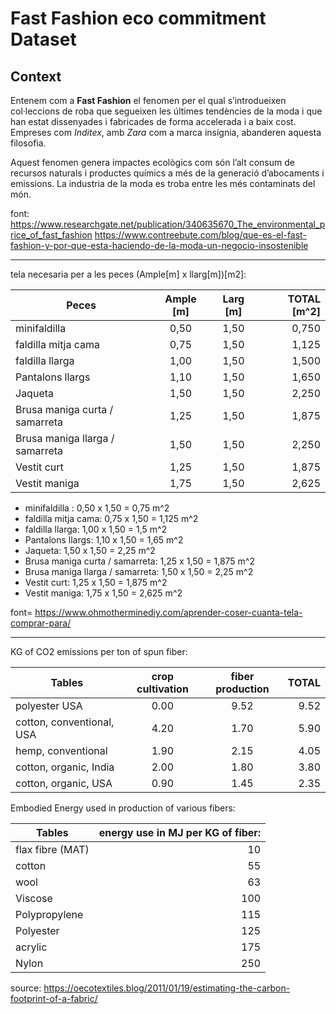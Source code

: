 # Fast Fashion eco commitment Dataset

## Context

Entenem com a **Fast Fashion** el fenomen per el qual s’introdueixen col·leccions de roba que segueixen les últimes tendències de la moda i que han estat dissenyades i fabricades de forma accelerada i a baix cost. Empreses com _Inditex_, amb _Zara_ com a marca insígnia, abanderen aquesta filosofia. 

Aquest fenomen genera impactes ecològics com són l’alt consum de recursos naturals i productes químics a més de la generació d’abocaments i emissions. La industria de la moda es troba entre les més contaminats del món. 







font: https://www.researchgate.net/publication/340635670_The_environmental_price_of_fast_fashion
https://www.contreebute.com/blog/que-es-el-fast-fashion-y-por-que-esta-haciendo-de-la-moda-un-negocio-insostenible



--------------

tela necesaria per a les peces (Ample[m] x llarg[m])[m2]:

| Peces                           | Ample [m] | Larg [m] | TOTAL [m^2] |
| ------------------------------- |:---------:| :-------:|------------:|
| minifaldilla                    |   0,50    |   1,50   |    0,750    |
| faldilla mitja cama             |   0,75    |   1,50   |    1,125    |
| faldilla llarga                 |   1,00    |   1,50   |    1,500    |
| Pantalons llargs                |   1,10    |   1,50   |    1,650    |
| Jaqueta                         |   1,50    |   1,50   |    2,250    |
| Brusa maniga curta / samarreta  |   1,25    |   1,50   |    1,875    |
| Brusa maniga llarga / samarreta |   1,50    |   1,50   |    2,250    |
| Vestit curt                     |   1,25    |   1,50   |    1,875    |
| Vestit maniga                   |   1,75    |   1,50   |    2,625    |


- minifaldilla : 0,50 x 1,50 = 0,75 m^2
- faldilla mitja cama: 0,75 x 1,50 = 1,125 m^2
- faldilla llarga: 1,00 x 1,50 = 1,5 m^2
- Pantalons llargs: 1,10 x 1,50 = 1,65 m^2
- Jaqueta: 1,50 x 1,50 = 2,25 m^2
- Brusa maniga curta / samarreta: 1,25 x 1,50 = 1,875 m^2
- Brusa maniga llarga / samarreta: 1,50 x 1,50 = 2,25 m^2
- Vestit curt: 1,25 x 1,50 = 1,875 m^2
- Vestit maniga: 1,75 x 1,50 = 2,625 m^2

font= https://www.ohmotherminediy.com/aprender-coser-cuanta-tela-comprar-para/

--------------


KG of CO2 emissions per ton of spun fiber:

| Tables                     | crop cultivation  | fiber production  | TOTAL |
| -------------------------- |:-----------------:| :----------------:|------:|
| polyester USA              | 0.00              | 9.52              | 9.52  |
| cotton, conventional, USA  | 4.20              | 1.70              | 5.90  |
| hemp, conventional         | 1.90              | 2.15              | 4.05  |
| cotton, organic, India     | 2.00              | 1.80              | 3.80  |
| cotton, organic, USA       | 0.90              | 1.45              | 2.35  |



Embodied Energy used in production of various fibers:

| Tables            | energy use in MJ per KG of fiber: |
| ------------------|----------------------------------:|
| flax fibre (MAT)  | 10                                |
| cotton            | 55                                |
| wool              | 63                                |
| Viscose           | 100                               |
| Polypropylene     | 115                               | 
| Polyester         | 125                               | 
| acrylic           | 175                               | 
| Nylon             | 250                               | 


source: https://oecotextiles.blog/2011/01/19/estimating-the-carbon-footprint-of-a-fabric/

